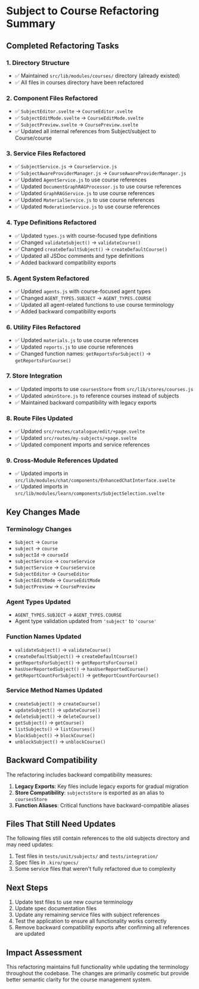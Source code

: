 # Subject to Course Refactoring Summary

## Completed Refactoring Tasks

### 1. Directory Structure

- ✅ Maintained `src/lib/modules/courses/` directory (already existed)
- ✅ All files in courses directory have been refactored

### 2. Component Files Refactored

- ✅ `SubjectEditor.svelte` → `CourseEditor.svelte`
- ✅ `SubjectEditMode.svelte` → `CourseEditMode.svelte`
- ✅ `SubjectPreview.svelte` → `CoursePreview.svelte`
- ✅ Updated all internal references from Subject/subject to Course/course

### 3. Service Files Refactored

- ✅ `SubjectService.js` → `CourseService.js`
- ✅ `SubjectAwareProviderManager.js` → `CourseAwareProviderManager.js`
- ✅ Updated `AgentService.js` to use course references
- ✅ Updated `DocumentGraphRAGProcessor.js` to use course references
- ✅ Updated `GraphRAGService.js` to use course references
- ✅ Updated `MaterialService.js` to use course references
- ✅ Updated `ModerationService.js` to use course references

### 4. Type Definitions Refactored

- ✅ Updated `types.js` with course-focused type definitions
- ✅ Changed `validateSubject()` → `validateCourse()`
- ✅ Changed `createDefaultSubject()` → `createDefaultCourse()`
- ✅ Updated all JSDoc comments and type definitions
- ✅ Added backward compatibility exports

### 5. Agent System Refactored

- ✅ Updated `agents.js` with course-focused agent types
- ✅ Changed `AGENT_TYPES.SUBJECT` → `AGENT_TYPES.COURSE`
- ✅ Updated all agent-related functions to use course terminology
- ✅ Added backward compatibility exports

### 6. Utility Files Refactored

- ✅ Updated `materials.js` to use course references
- ✅ Updated `reports.js` to use course references
- ✅ Changed function names: `getReportsForSubject()` → `getReportsForCourse()`

### 7. Store Integration

- ✅ Updated imports to use `coursesStore` from `src/lib/stores/courses.js`
- ✅ Updated `adminStore.js` to reference courses instead of subjects
- ✅ Maintained backward compatibility with legacy exports

### 8. Route Files Updated

- ✅ Updated `src/routes/catalogue/edit/+page.svelte`
- ✅ Updated `src/routes/my-subjects/+page.svelte`
- ✅ Updated component imports and service references

### 9. Cross-Module References Updated

- ✅ Updated imports in `src/lib/modules/chat/components/EnhancedChatInterface.svelte`
- ✅ Updated imports in `src/lib/modules/learn/components/SubjectSelection.svelte`

## Key Changes Made

### Terminology Changes

- `Subject` → `Course`
- `subject` → `course`
- `subjectId` → `courseId`
- `subjectService` → `courseService`
- `SubjectService` → `CourseService`
- `SubjectEditor` → `CourseEditor`
- `SubjectEditMode` → `CourseEditMode`
- `SubjectPreview` → `CoursePreview`

### Agent Types Updated

- `AGENT_TYPES.SUBJECT` → `AGENT_TYPES.COURSE`
- Agent type validation updated from `'subject'` to `'course'`

### Function Names Updated

- `validateSubject()` → `validateCourse()`
- `createDefaultSubject()` → `createDefaultCourse()`
- `getReportsForSubject()` → `getReportsForCourse()`
- `hasUserReportedSubject()` → `hasUserReportedCourse()`
- `getReportCountForSubject()` → `getReportCountForCourse()`

### Service Method Names Updated

- `createSubject()` → `createCourse()`
- `updateSubject()` → `updateCourse()`
- `deleteSubject()` → `deleteCourse()`
- `getSubject()` → `getCourse()`
- `listSubjects()` → `listCourses()`
- `blockSubject()` → `blockCourse()`
- `unblockSubject()` → `unblockCourse()`

## Backward Compatibility

The refactoring includes backward compatibility measures:

1. **Legacy Exports**: Key files include legacy exports for gradual migration
2. **Store Compatibility**: `subjectsStore` is exported as an alias to `coursesStore`
3. **Function Aliases**: Critical functions have backward-compatible aliases

## Files That Still Need Updates

The following files still contain references to the old subjects directory and may need updates:

1. Test files in `tests/unit/subjects/` and `tests/integration/`
2. Spec files in `.kiro/specs/`
3. Some service files that weren't fully refactored due to complexity

## Next Steps

1. Update test files to use new course terminology
2. Update spec documentation files
3. Update any remaining service files with subject references
4. Test the application to ensure all functionality works correctly
5. Remove backward compatibility exports after confirming all references are updated

## Impact Assessment

This refactoring maintains full functionality while updating the terminology throughout the codebase. The changes are primarily cosmetic but provide better semantic clarity for the course management system.
